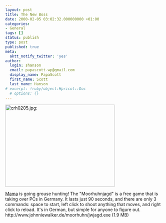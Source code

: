 ```yaml
---
layout: post
title: The New Boss
date: 2000-02-05 03:02:32.000000000 +01:00
categories:
- General
tags: []
status: publish
type: post
published: true
meta:
  aktt_notify_twitter: 'yes'
author:
  login: shanson
  email: papascott-wp@gmail.com
  display_name: PapaScott
  first_name: Scott
  last_name: Hanson
# excerpt: !ruby/object:Hpricot::Doc
  # options: {}
---
```

<p><img src="http://www.papascott.de/wordpress/wp-content/uploads/2000/02/crh0205.jpg" height="263" width="350" border="0" alt="crh0205.jpg: " /></p>
<p><a href="http://Mama.editthispage.com/2000/02/05">Mama</a> is going grouse hunting! The "Moorhuhnjagd" is a free game that is taking over PCs in Germany. It lasts just 90 seconds, and there are only 3 commands: space to start, left click to shoot anything that moves, and right click to reload. It's in German, but simple for anyone to figure out. http://www.johnniewalker.de/moorhuhn/jwjagd.exe (1.9 MB)</p>
